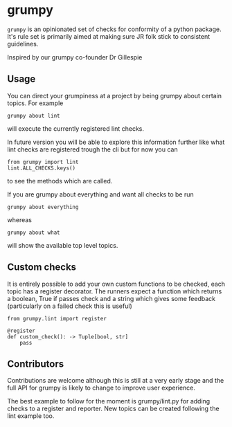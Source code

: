 # grumpy

`grumpy` is an opinionated set of checks for conformity of a python package. It's rule set is primarily
aimed at making sure JR folk stick to consistent guidelines.

Inspired by our grumpy co-founder Dr Gillespie

## Usage 

You can direct your grumpiness at a project by being grumpy about certain topics. For example

```
grumpy about lint
```

will execute the currently registered lint checks.

In future version you will be able to explore this information further like what lint checks are registered trough the cli 
but for now you can

```
from grumpy import lint
lint.ALL_CHECKS.keys()
```

to see the methods which are called.

If you are grumpy about everything and want all checks to be run

```
grumpy about everything
```

whereas 

```
grumpy about what
```

will show the available top level topics.

## Custom checks

It is entirely possible to add your own custom functions to be checked, each topic has a register
decorator. The runners expect a function which returns a boolean, True if passes check and a string
which gives some feedback (particularly on a failed check this is useful)

```
from grumpy.lint import register

@register
def custom_check(): -> Tuple[bool, str]
    pass
```

## Contributors

Contributions are welcome although this is still at a very early stage and the full API for grumpy is
likely to change to improve user experience.

The best example to follow for the moment is grumpy/lint.py for adding checks to a register and reporter.
New topics can be created following the lint example too.